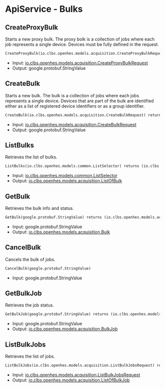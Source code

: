 # ApiService - Bulks

## CreateProxyBulk

Starts a new proxy bulk. The proxy bolk is a collection of jobs where each job represents a single device. Devices must be fully defined in the request.

```proto
CreateProxyBulk(io.clbs.openhes.models.acquisition.CreateProxyBulkRequest) returns (google.protobuf.StringValue)
```

- Input: [io.clbs.openhes.models.acquisition.CreateProxyBulkRequest](model-io-clbs-openhes-models-acquisition-createproxybulkrequest.md)
- Output: google.protobuf.StringValue

## CreateBulk

Starts a new bulk. The bulk is a collection of jobs where each jobs represents a single device. Devices that are part of the bulk are identified either as a list of registered device identifiers or as a group identifier.

```proto
CreateBulk(io.clbs.openhes.models.acquisition.CreateBulkRequest) returns (google.protobuf.StringValue)
```

- Input: [io.clbs.openhes.models.acquisition.CreateBulkRequest](model-io-clbs-openhes-models-acquisition-createbulkrequest.md)
- Output: google.protobuf.StringValue

## ListBulks

Retrieves the list of bulks.

```proto
ListBulks(io.clbs.openhes.models.common.ListSelector) returns (io.clbs.openhes.models.acquisition.ListOfBulk)
```

- Input: [io.clbs.openhes.models.common.ListSelector](model-io-clbs-openhes-models-common-listselector.md)
- Output: [io.clbs.openhes.models.acquisition.ListOfBulk](model-io-clbs-openhes-models-acquisition-listofbulk.md)

## GetBulk

Retrieves the bulk info and status.

```proto
GetBulk(google.protobuf.StringValue) returns (io.clbs.openhes.models.acquisition.Bulk)
```

- Input: google.protobuf.StringValue
- Output: [io.clbs.openhes.models.acquisition.Bulk](model-io-clbs-openhes-models-acquisition-bulk.md)

## CancelBulk

Cancels the bulk of jobs.

```proto
CancelBulk(google.protobuf.StringValue)
```

- Input: google.protobuf.StringValue

## GetBulkJob

Retrieves the job status.

```proto
GetBulkJob(google.protobuf.StringValue) returns (io.clbs.openhes.models.acquisition.BulkJob)
```

- Input: google.protobuf.StringValue
- Output: [io.clbs.openhes.models.acquisition.BulkJob](model-io-clbs-openhes-models-acquisition-bulkjob.md)

## ListBulkJobs

Retrieves the list of jobs.

```proto
ListBulkJobs(io.clbs.openhes.models.acquisition.ListBulkJobsRequest) returns (io.clbs.openhes.models.acquisition.ListOfBulkJob)
```

- Input: [io.clbs.openhes.models.acquisition.ListBulkJobsRequest](model-io-clbs-openhes-models-acquisition-listbulkjobsrequest.md)
- Output: [io.clbs.openhes.models.acquisition.ListOfBulkJob](model-io-clbs-openhes-models-acquisition-listofbulkjob.md)

